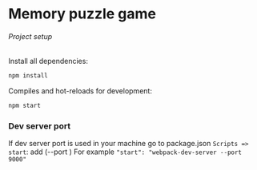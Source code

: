 # Memory puzzle game

###### Project setup
Install all dependencies:
```sh
npm install
```
Compiles and hot-reloads for development:
```sh
npm start
```
### Dev server port
If dev server port is used in your machine go to package.json 
```Scripts => start```: add (--port <port number>)
For example ```"start": "webpack-dev-server --port 9000"```